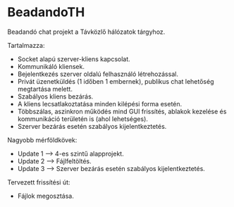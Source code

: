 # BeadandoTH
Beadandó chat projekt a Távközlő hálózatok tárgyhoz.

Tartalmazza:
 - Socket alapú szerver-kliens kapcsolat.
 - Kommunikáló kliensek.
 - Bejelentkezés szerver oldalú felhasználó létrehozással.
 - Privát üzenetküldés (1 időben 1 embernek), publikus chat lehetőség megtartása melett.
 - Szabályos kliens bezárás.
 - A kliens lecsatlakoztatása minden kilépési forma esetén.
 - Többszálas, aszinkron működés mind GUI frissítés, ablakok kezelése és kommunikáció területén is (ahol lehetséges).
 - Szerver bezárás esetén szabályos kijelentkeztetés.

Nagyobb mérföldkövek:
 - Update 1 --> 4-es szintű alapprojekt.
 - Update 2 --> Fájlfeltöltés.
 - Update 3 --> Szerver bezárás esetén szabályos kijelentkeztetés.

Tervezett frissítési út:
 - Fájlok megosztása.
